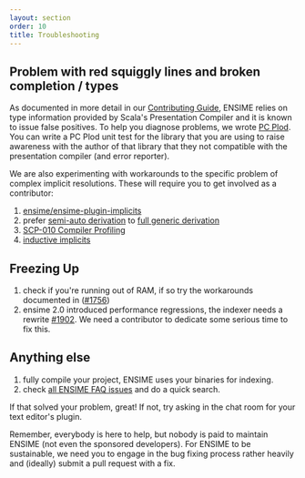 ```yaml
---
layout: section
order: 10
title: Troubleshooting
---
```


## Problem with red squiggly lines and broken completion / types

As documented in more detail in our [Contributing Guide](/server/contributing#scala-compiler-and-refactoring), ENSIME relies on type information provided by Scala's Presentation Compiler and it is known to issue false positives. To help you diagnose problems, we wrote [PC Plod](https://github.com/ensime/pcplod). You can write a PC Plod unit test for the library that you are using to raise awareness with the author of that library that they not compatible with the presentation compiler (and error reporter).

We are also experimenting with workarounds to the specific problem of complex implicit resolutions. These will require you to get involved as a contributor:

1. [ensime/ensime-plugin-implicits](https://github.com/ensime/ensime-plugin-implicits)
1. prefer [semi-auto derivation](https://github.com/fommil/stalagmite/issues/38) to [full generic derivation](http://fommil.com/scalax15/)
1. [SCP-010 Compiler Profiling](https://github.com/scalacenter/advisoryboard/blob/master/proposals/010-compiler-profiling.md)
1. [inductive implicits](https://github.com/scala/scala/pull/5649)

## Freezing Up

1. check if you're running out of RAM, if so try the workarounds documented in ([#1756](https://github.com/ensime/ensime-server/issues/1756))
2. ensime 2.0 introduced performance regressions, the indexer needs a rewrite [#1902](https://github.com/ensime/ensime-server/issues/1902). We need a contributor to dedicate some serious time to fix this.

## Anything else

1. fully compile your project, ENSIME uses your binaries for indexing.
1. check [all ENSIME FAQ issues](https://github.com/search?utf8=%E2%9C%93&q=user%3Aensime+is%3Aissue+label%3AFAQ&type=Issues&ref=searchresults) and do a quick search.

If that solved your problem, great! If not, try asking in the chat room for your text editor's plugin.

Remember, everybody is here to help, but nobody is paid to maintain ENSIME (not even the sponsored developers). For ENSIME to be sustainable, we need you to engage in the bug fixing process rather heavily and (ideally) submit a pull request with a fix.
